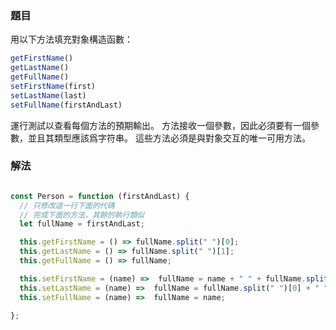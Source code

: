 ### 題目

用以下方法填充對象構造函數：

```js
getFirstName()
getLastName()
getFullName()
setFirstName(first)
setLastName(last)
setFullName(firstAndLast)
```

運行測試以查看每個方法的預期輸出。 方法接收一個參數，因此必須要有一個參數，並且其類型應該爲字符串。 這些方法必須是與對象交互的唯一可用方法。

### 解法

```js

const Person = function (firstAndLast) {
  // 只修改這一行下面的代碼
  // 完成下面的方法，其餘的執行類似
  let fullName = firstAndLast;

  this.getFirstName = () => fullName.split(" ")[0];
  this.getLastName = () => fullName.split(" ")[1];
  this.getFullName = () => fullName;

  this.setFirstName = (name) =>  fullName = name + " " + fullName.split(" ")[1];
  this.setLastName = (name) =>  fullName = fullName.split(" ")[0] + " " + name;
  this.setFullName = (name) =>  fullName = name;

};

```

